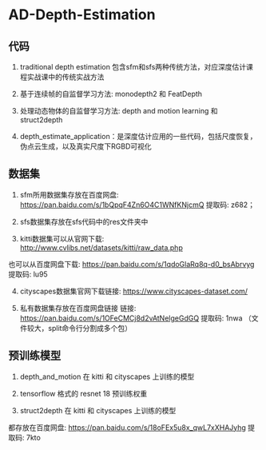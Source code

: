 # AD-Depth-Estimation

## 代码

1. traditional depth estimation 包含sfm和sfs两种传统方法，对应深度估计课程实战课中的传统实战方法

2. 基于连续帧的自监督学习方法: monodepth2 和 FeatDepth

3. 处理动态物体的自监督学习方法: depth and motion learning 和 struct2depth

4. depth_estimate_application：是深度估计应用的一些代码，包括尺度恢复，伪点云生成，以及真实尺度下RGBD可视化


## 数据集

1. sfm所用数据集存放在百度网盘: https://pan.baidu.com/s/1bQpqF4Zn6O4C1WNfKNjcmQ 提取码: z682； 

2. sfs数据集存放在sfs代码中的res文件夹中

3. kitti数据集可以从官网下载: http://www.cvlibs.net/datasets/kitti/raw_data.php

也可以从百度网盘下载: https://pan.baidu.com/s/1qdoGlaRq8q-d0_bsAbrvyg 提取码: lu95 

4. cityscapes数据集官网下载链接: https://www.cityscapes-dataset.com/

5. 私有数据集存放在百度网盘链接
链接: https://pan.baidu.com/s/1OFeCMCj8d2vAtNelgeGdGQ 提取码: 1nwa 
（文件较大，split命令行分割成多个包）

## 预训练模型

1. depth_and_motion 在 kitti 和 cityscapes 上训练的模型

2. tensorflow 格式的 resnet 18 预训练权重

3. struct2depth 在 kitti 和 cityscapes 上训练的模型

都存放在百度网盘: https://pan.baidu.com/s/18oFEx5u8x_qwL7xXHAJyhg 提取码: 7kto

